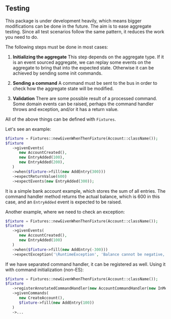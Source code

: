 Testing
-------

This package is under development heavily, which means bigger modifications can be done in the future.
The aim is to ease aggregate testing. Since all test scenarios follow the same pattern, it reduces the work you need to do.

The following steps must be done in most cases:

1. **Initializing the aggregate**
This step depends on the aggregate type. If it is an event sourced aggregate, we can replay some events on the aggregate
to bring that into the expected state. Otherwise it can be achieved by sending some init commands.

2. **Sending a command**
A command must be sent to the bus in order to check how the aggregate state will be modified.

3. **Validation**
There are some possible result of a processed command. Some domain events can be raised, perhaps the command handler throws
and exception, and/or it has a return value.

All of the above things can be defined with `Fixtures`.

Let's see an example:

```php
$fixture = Fixtures::newGivenWhenThenFixture(Account::className());
$fixture
   ->givenEvents(
      new AccountCreated(),
      new EntryAdded(100),
      new EntryAdded(200),
   )
   ->when($fixture->fill(new AddEntry(300)))
   ->expectReturnValue(600)
   ->expectEvents(new EntryAdded(300));
```

It is a simple bank account example, which stores the sum of all entries. The command handler method returns the actual balance, which is 600 in this case, and an `EntryAdded` event is expected to be raised.

Another example, where we need to check an exception:

```php
$fixture = Fixtures::newGivenWhenThenFixture(Account::className());
$fixture
   ->givenEvents(
      new AccountCreated(),
      new EntryAdded(100)
   )
   ->when($fixture->fill(new AddEntry(-300)))
   ->expectException('\RuntimeException', 'Balance cannot be negative, entry is not allowed!');
```

If we have separated command handler, it can be registered as well. Using it with command initialization (non-ES):

```php
$fixture = Fixtures::newGivenWhenThenFixture(Account::className());
$fixture
   ->registerAnnotatedCommandHandler(new AccountCommandHandler(new InMemoryRepository()))
   ->givenCommands(
      new CreateAccount(),
      $fixture->fill(new AddEntry(100))
   )
   ->...
```